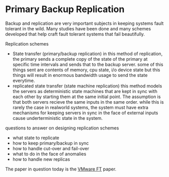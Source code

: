 # Primary Backup Replication
Backup and replication are very important subjects in keeping systems fault
tolerant in the wild. Many studies have been done and many schemes developed
that help craft fault tolerant systems that fail beautifully.

Replication schemes
- State transfer (primary/backup replication)
    in this method of replication, the primary sends a complete copy of the
    state of the primary at specific time intervals and sends that to the backup server.
    some of this things sent are contents of memory, cpu state, i/o device state
    but this things will result in enormous bandwidth usage to send the state
    everytime.
- replicated state transfer (state machine replication)
    this method models the servers as deterministic state machines that are kept
    in sync with each other by starting them at the same initial point. The
    assumption is that both servers recieve the same inputs in the same order.
    while this is rarely the case in realworld systems, the system must have 
    extra mechanisms for keeping servers in sync in the face of external inputs
    cause underterministic state in the system.

questions to answer on designing replication schemes
- what state to replicate
- how to keep primary/backup in sync
- how to handle cut-over and fail-over
- what to do in the face of anomalies
- how to handle new replicas

The paper in question today is the [VMware FT](https://pdos.csail.mit.edu/6.824/papers/vm-ft.pdf) paper.


